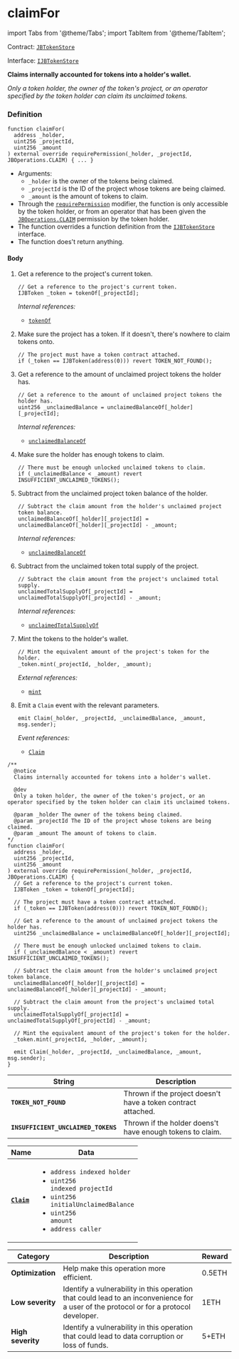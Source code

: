 # claimFor

import Tabs from '@theme/Tabs';
import TabItem from '@theme/TabItem';

Contract: [`JBTokenStore`](/dev/deprecated/v2/contracts/jbtokenstore/README.md)​‌

Interface: [`IJBTokenStore`](/dev/deprecated/v2/interfaces/ijbtokenstore.md)

<Tabs>
<TabItem value="Step by step" label="Step by step">

**Claims internally accounted for tokens into a holder's wallet.**

_Only a token holder, the owner of the token's project, or an operator specified by the token holder can claim its unclaimed tokens._

### Definition

```
function claimFor(
  address _holder,
  uint256 _projectId,
  uint256 _amount
) external override requirePermission(_holder, _projectId, JBOperations.CLAIM) { ... }
```

* Arguments:
  * `_holder` is the owner of the tokens being claimed.
  * `_projectId` is the ID of the project whose tokens are being claimed.
  * `_amount` is the amount of tokens to claim.
* Through the [`requirePermission`](/dev/deprecated/v2/contracts/or-abstract/jboperatable/modifiers/requirepermission.md) modifier, the function is only accessible by the token holder, or from an operator that has been given the [`JBOperations.CLAIM`](/dev/deprecated/v2/libraries/jboperations.md) permission by the token holder. 
* The function overrides a function definition from the [`IJBTokenStore`](/dev/deprecated/v2/interfaces/ijbtokenstore.md) interface.
* The function does't return anything.

#### Body

1.  Get a reference to the project's current token.

    ```
    // Get a reference to the project's current token.
    IJBToken _token = tokenOf[_projectId];
    ```

    _Internal references:_

    * [`tokenOf`](/dev/deprecated/v2/contracts/jbtokenstore/properties/tokenof.md)
2.  Make sure the project has a token. If it doesn't, there's nowhere to claim tokens onto.

    ```
    // The project must have a token contract attached.
    if (_token == IJBToken(address(0))) revert TOKEN_NOT_FOUND();
    ```
3.  Get a reference to the amount of unclaimed project tokens the holder has.

    ```
    // Get a reference to the amount of unclaimed project tokens the holder has.
    uint256 _unclaimedBalance = unclaimedBalanceOf[_holder][_projectId];
    ```

    _Internal references:_

    * [`unclaimedBalanceOf`](/dev/deprecated/v2/contracts/jbtokenstore/properties/unclaimedbalanceof.md)
4.  Make sure the holder has enough tokens to claim.

    ```
    // There must be enough unlocked unclaimed tokens to claim.
    if (_unclaimedBalance < _amount) revert INSUFFICIENT_UNCLAIMED_TOKENS();
    ```
5.  Subtract from the unclaimed project token balance of the holder.

    ```
    // Subtract the claim amount from the holder's unclaimed project token balance.
    unclaimedBalanceOf[_holder][_projectId] = unclaimedBalanceOf[_holder][_projectId] - _amount;
    ```

    _Internal references:_

    * [`unclaimedBalanceOf`](/dev/deprecated/v2/contracts/jbtokenstore/properties/unclaimedbalanceof.md)
6.  Subtract from the unclaimed token total supply of the project.

    ```
    // Subtract the claim amount from the project's unclaimed total supply.
    unclaimedTotalSupplyOf[_projectId] = unclaimedTotalSupplyOf[_projectId] - _amount;
    ```

    _Internal references:_

    * [`unclaimedTotalSupplyOf`](/dev/deprecated/v2/contracts/jbtokenstore/properties/unclaimedtotalsupplyof.md)
7.  Mint the tokens to the holder's wallet.

    ```
    // Mint the equivalent amount of the project's token for the holder.
    _token.mint(_projectId, _holder, _amount);
    ```

    _External references:_

    * [`mint`](/dev/deprecated/v2/contracts/jbtoken/write/mint.md)
8.  Emit a `Claim` event with the relevant parameters.

    ```
    emit Claim(_holder, _projectId, _unclaimedBalance, _amount, msg.sender);
    ```

    _Event references:_

    * [`Claim`](/dev/deprecated/v2/contracts/jbtokenstore/events/claim.md)

</TabItem>

<TabItem value="Code" label="Code">

```
/**
  @notice
  Claims internally accounted for tokens into a holder's wallet.

  @dev
  Only a token holder, the owner of the token's project, or an operator specified by the token holder can claim its unclaimed tokens.

  @param _holder The owner of the tokens being claimed.
  @param _projectId The ID of the project whose tokens are being claimed.
  @param _amount The amount of tokens to claim.
*/
function claimFor(
  address _holder,
  uint256 _projectId,
  uint256 _amount
) external override requirePermission(_holder, _projectId, JBOperations.CLAIM) {
  // Get a reference to the project's current token.
  IJBToken _token = tokenOf[_projectId];

  // The project must have a token contract attached.
  if (_token == IJBToken(address(0))) revert TOKEN_NOT_FOUND();

  // Get a reference to the amount of unclaimed project tokens the holder has.
  uint256 _unclaimedBalance = unclaimedBalanceOf[_holder][_projectId];

  // There must be enough unlocked unclaimed tokens to claim.
  if (_unclaimedBalance < _amount) revert INSUFFICIENT_UNCLAIMED_TOKENS();

  // Subtract the claim amount from the holder's unclaimed project token balance.
  unclaimedBalanceOf[_holder][_projectId] = unclaimedBalanceOf[_holder][_projectId] - _amount;

  // Subtract the claim amount from the project's unclaimed total supply.
  unclaimedTotalSupplyOf[_projectId] = unclaimedTotalSupplyOf[_projectId] - _amount;

  // Mint the equivalent amount of the project's token for the holder.
  _token.mint(_projectId, _holder, _amount);

  emit Claim(_holder, _projectId, _unclaimedBalance, _amount, msg.sender);
}
```

</TabItem>

<TabItem value="Errors" label="Errors">

| String                              | Description                                               |
| ----------------------------------- | --------------------------------------------------------- |
| **`TOKEN_NOT_FOUND`**               | Thrown if the project doesn't have a token contract attached.        |
| **`INSUFFICIENT_UNCLAIMED_TOKENS`** | Thrown if the holder doens't have enough tokens to claim. |

</TabItem>

<TabItem value="Events" label="Events">

| Name                              | Data                                                                                                                                                                         |
| --------------------------------- | ---------------------------------------------------------------------------------------------------------------------------------------------------------------------------- |
| [**`Claim`**](/dev/deprecated/v2/contracts/jbtokenstore/events/claim.md)                           | <ul><li><code>address indexed holder</code></li><li><code>uint256 indexed projectId</code></li><li><code>uint256 initialUnclaimedBalance</code></li><li><code>uint256 amount</code></li><li><code>address caller</code></li></ul>                                                                                                  |

</TabItem>

<TabItem value="Bug bounty" label="Bug bounty">

| Category          | Description                                                                                                                            | Reward |
| ----------------- | -------------------------------------------------------------------------------------------------------------------------------------- | ------ |
| **Optimization**  | Help make this operation more efficient.                                                                                               | 0.5ETH |
| **Low severity**  | Identify a vulnerability in this operation that could lead to an inconvenience for a user of the protocol or for a protocol developer. | 1ETH   |
| **High severity** | Identify a vulnerability in this operation that could lead to data corruption or loss of funds.                                        | 5+ETH  |

</TabItem>
</Tabs>

